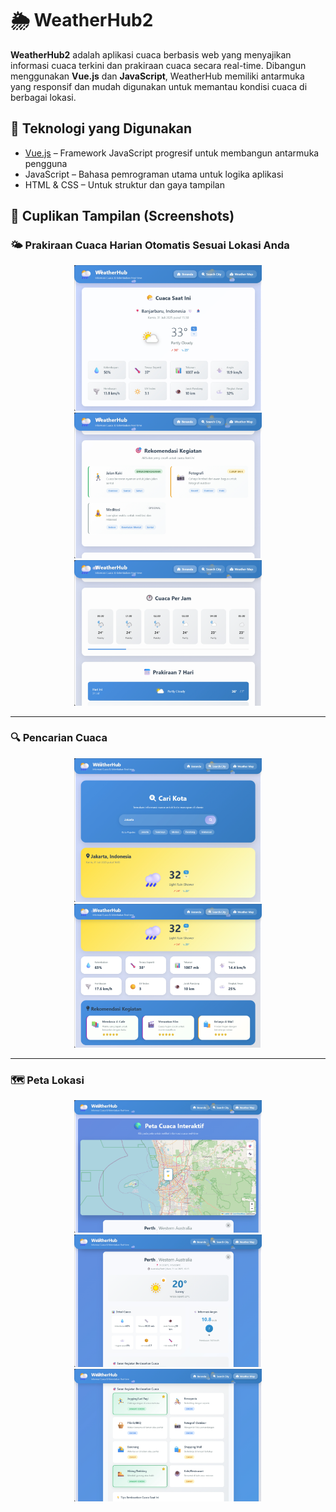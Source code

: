 # 🌦️ WeatherHub2

**WeatherHub2** adalah aplikasi cuaca berbasis web yang menyajikan informasi cuaca terkini dan prakiraan cuaca secara real-time. Dibangun menggunakan **Vue.js** dan **JavaScript**, WeatherHub memiliki antarmuka yang responsif dan mudah digunakan untuk memantau kondisi cuaca di berbagai lokasi.

## 🔧 Teknologi yang Digunakan

- [Vue.js](https://vuejs.org/) – Framework JavaScript progresif untuk membangun antarmuka pengguna
- JavaScript – Bahasa pemrograman utama untuk logika aplikasi
- HTML & CSS – Untuk struktur dan gaya tampilan

## 📸 Cuplikan Tampilan (Screenshots)
### 🌤️ Prakiraan Cuaca Harian Otomatis Sesuai Lokasi Anda
<p align="center">
  <img src="vue-weather/src/assets/image1.png" width="300"/>
  <img src="vue-weather/src/assets/image2.png" width="300"/>
  <img src="vue-weather/src/assets/image3.png" width="300"/>
</p>

---
### 🔍 Pencarian Cuaca 
<p align="center">
  <img src="vue-weather/src/assets/image4.png" width="300"/>
  <img src="vue-weather/src/assets/image5.png" width="300"/>
</p>

---
### 🗺️ Peta Lokasi
<p align="center">
  <img src="vue-weather/src/assets/image6.png" width="300"/>
  <img src="vue-weather/src/assets/image7.png" width="300"/>
  <img src="vue-weather/src/assets/image8.png" width="300"/>
</p>
